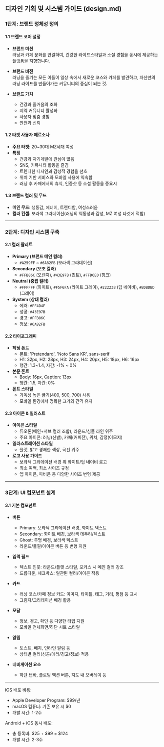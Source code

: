 ## 디자인 기획 및 시스템 가이드 (design.md)

### 1단계: 브랜드 정체성 정의

#### 1.1 브랜드 코어 설정

- **브랜드 미션**  
  러닝과 카페 문화를 연결하여, 건강한 라이프스타일과 소셜 경험을 동시에 제공하는 플랫폼을 지향합니다.

- **브랜드 비전**  
  러닝을 즐기는 모든 이들이 일상 속에서 새로운 코스와 카페를 발견하고, 자신만의 러닝 라이프를 만들어가는 커뮤니티의 중심이 되는 것.

- **브랜드 가치**
  - 건강과 즐거움의 조화
  - 지역 커뮤니티 활성화
  - 사용자 맞춤 경험
  - 안전과 신뢰

#### 1.2 타겟 사용자 페르소나

- **주요 타겟**: 20~30대 MZ세대 여성
- **특징**
  - 건강과 자기계발에 관심이 많음
  - SNS, 커뮤니티 활동을 즐김
  - 트렌디한 디자인과 감성적 경험을 선호
  - 위치 기반 서비스와 모바일 사용에 익숙함
  - 러닝 후 카페에서의 휴식, 인증샷 등 소셜 활동을 중요시

#### 1.3 브랜드 컬러 및 무드

- **메인 무드**: 생동감, 에너지, 트렌디함, 여성스러움
- **컬러 컨셉**: 보라색 그라데이션(러닝의 역동성과 감성, MZ 여성 타겟에 적합)

---

### 2단계: 디자인 시스템 구축

#### 2.1 컬러 팔레트

- **Primary (브랜드 메인 컬러)**
  - `#A259FF` ~ `#6A82FB` (보라색 그라데이션)
- **Secondary (보조 컬러)**
  - `#FFB86C` (오렌지), `#43E97B` (민트), `#FFD6E0` (핑크)
- **Neutral (중립 컬러)**
  - `#FFFFFF` (화이트), `#F5F6FA` (라이트 그레이), `#22223B` (딥 네이비), `#BDBDBD` (그레이)
- **System (상태 컬러)**
  - 에러: `#FF4D4F`
  - 성공: `#43E97B`
  - 경고: `#FFB86C`
  - 정보: `#6A82FB`

#### 2.2 타이포그래피

- **헤딩 폰트**
  - 폰트: 'Pretendard', 'Noto Sans KR', sans-serif
  - H1: 32px, H2: 28px, H3: 24px, H4: 20px, H5: 18px, H6: 16px
  - 행간: 1.3~1.4, 자간: -1% ~ 0%
- **본문 폰트**
  - Body: 16px, Caption: 13px
  - 행간: 1.5, 자간: 0%
- **폰트 스타일**
  - 가독성 높은 굵기(400, 500, 700) 사용
  - 모바일 환경에서 명확한 크기와 간격 유지

#### 2.3 아이콘 & 일러스트

- **아이콘 스타일**
  - 듀오톤(메인+서브 컬러 조합), 라운드/심플 라인 위주
  - 주요 아이콘: 러닝(신발), 카페(커피잔), 위치, 감정(이모지)
- **일러스트레이션 스타일**
  - 플랫, 밝고 경쾌한 색상, 곡선 위주
- **로고 사용 가이드**
  - 보라색 그라데이션 배경 위 화이트/딥 네이비 로고
  - 최소 여백, 최소 사이즈 규정
  - 앱 아이콘, 파비콘 등 다양한 사이즈 변형 제공

---

### 3단계: UI 컴포넌트 설계

#### 3.1 기본 컴포넌트

- **버튼**
  - Primary: 보라색 그라데이션 배경, 화이트 텍스트
  - Secondary: 화이트 배경, 보라색 테두리/텍스트
  - Ghost: 투명 배경, 보라색 텍스트
  - 라운드/풀필/아이콘 버튼 등 변형 지원

- **입력 필드**
  - 텍스트 인풋: 라운드/플랫 스타일, 포커스 시 메인 컬러 강조
  - 드롭다운, 체크박스: 일관된 컬러/아이콘 적용

- **카드**
  - 러닝 코스/카페 정보 카드: 이미지, 타이틀, 태그, 거리, 평점 등 표시
  - 그림자/그라데이션 배경 활용

- **모달**
  - 정보, 경고, 확인 등 다양한 타입 지원
  - 모바일 전체화면/하단 시트 스타일

- **알림**
  - 토스트, 배지, 인라인 알림 등
  - 상태별 컬러(성공/에러/경고/정보) 적용

- **네비게이션 요소**
  - 하단 탭바, 플로팅 액션 버튼, 지도 내 오버레이 등

---

iOS 배포 비용:

- Apple Developer Program: $99/년
- macOS 컴퓨터: 기존 보유 시 $0
- 개발 시간: 1-2주

Android + iOS 동시 배포:

- 총 등록비: $25 + $99 = $124
- 개발 시간: 2-3주

